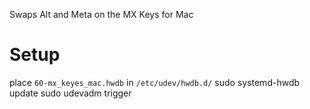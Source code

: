 Swaps Alt and Meta on the MX Keys for Mac

# Setup
place `60-mx_keyes_mac.hwdb` in `/etc/udev/hwdb.d/`
sudo systemd-hwdb update
sudo udevadm trigger
